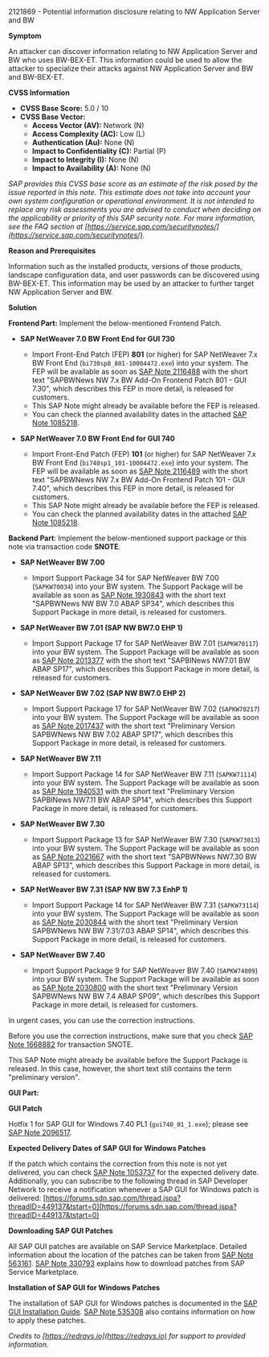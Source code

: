 2121869 - Potential information disclosure relating to NW Application Server and BW

**Symptom**

An attacker can discover information relating to NW Application Server and BW who uses BW-BEX-ET. This information could be used to allow the attacker to specialize their attacks against NW Application Server and BW and BW-BEX-ET.

**CVSS Information**

- **CVSS Base Score:** 5.0 / 10
- **CVSS Base Vector:**
  - **Access Vector (AV):** Network (N)
  - **Access Complexity (AC):** Low (L)
  - **Authentication (Au):** None (N)
  - **Impact to Confidentiality (C):** Partial (P)
  - **Impact to Integrity (I):** None (N)
  - **Impact to Availability (A):** None (N)

*SAP provides this CVSS base score as an estimate of the risk posed by the issue reported in this note. This estimate does not take into account your own system configuration or operational environment. It is not intended to replace any risk assessments you are advised to conduct when deciding on the applicability or priority of this SAP security note. For more information, see the FAQ section at [https://service.sap.com/securitynotes/](https://service.sap.com/securitynotes/).*

**Reason and Prerequisites**

Information such as the installed products, versions of those products, landscape configuration data, and user passwords can be discovered using BW-BEX-ET. This information may be used by an attacker to further target NW Application Server and BW.

**Solution**

**Frontend Part:**
Implement the below-mentioned Frontend Patch.

- **SAP NetWeaver 7.0 BW Front End for GUI 730**
  - Import Front-End Patch (FEP) **801** (or higher) for SAP NetWeaver 7.x BW Front End (`bi730sp8_801-10004472.exe`) into your system. The FEP will be available as soon as [SAP Note 2116488](https://me.sap.com/notes/2116488) with the short text "SAPBWNews NW 7.x BW Add-On Frontend Patch 801 - GUI 7.30", which describes this FEP in more detail, is released for customers.
  - This SAP Note might already be available before the FEP is released.
  - You can check the planned availability dates in the attached [SAP Note 1085218](https://me.sap.com/notes/1085218).

- **SAP NetWeaver 7.0 BW Front End for GUI 740**
  - Import Front-End Patch (FEP) **101** (or higher) for SAP NetWeaver 7.x BW Front End (`bi740sp1_101-10004472.exe`) into your system. The FEP will be available as soon as [SAP Note 2116489](https://me.sap.com/notes/2116489) with the short text "SAPBWNews NW 7.x BW Add-On Frontend Patch 101 - GUI 7.40", which describes this FEP in more detail, is released for customers.
  - This SAP Note might already be available before the FEP is released.
  - You can check the planned availability dates in the attached [SAP Note 1085218](https://me.sap.com/notes/1085218).

**Backend Part**: Implement the below-mentioned support package or this note via transaction code **SNOTE**.

- **SAP NetWeaver BW 7.00**
  - Import Support Package 34 for SAP NetWeaver BW 7.00 (`SAPKW70034`) into your BW system. The Support Package will be available as soon as [SAP Note 1930843](https://me.sap.com/notes/1930843) with the short text "SAPBWNews NW BW 7.0 ABAP SP34", which describes this Support Package in more detail, is released for customers.

- **SAP NetWeaver BW 7.01 (SAP NW BW7.0 EHP 1)**
  - Import Support Package 17 for SAP NetWeaver BW 7.01 (`SAPKW70117`) into your BW system. The Support Package will be available as soon as [SAP Note 2013377](https://me.sap.com/notes/2013377) with the short text "SAPBINews NW7.01 BW ABAP SP17", which describes this Support Package in more detail, is released for customers.

- **SAP NetWeaver BW 7.02 (SAP NW BW7.0 EHP 2)**
  - Import Support Package 17 for SAP NetWeaver BW 7.02 (`SAPKW70217`) into your BW system. The Support Package will be available as soon as [SAP Note 2017437](https://me.sap.com/notes/2017437) with the short text "Preliminary Version SAPBWNews NW BW 7.02 ABAP SP17", which describes this Support Package in more detail, is released for customers.

- **SAP NetWeaver BW 7.11**
  - Import Support Package 14 for SAP NetWeaver BW 7.11 (`SAPKW71114`) into your BW system. The Support Package will be available as soon as [SAP Note 1940531](https://me.sap.com/notes/1940531) with the short text "Preliminary Version SAPBINews NW7.11 BW ABAP SP14", which describes this Support Package in more detail, is released for customers.

- **SAP NetWeaver BW 7.30**
  - Import Support Package 13 for SAP NetWeaver BW 7.30 (`SAPKW73013`) into your BW system. The Support Package will be available as soon as [SAP Note 2021667](https://me.sap.com/notes/2021667) with the short text "SAPBWNews NW7.30 BW ABAP SP13", which describes this Support Package in more detail, is released for customers.

- **SAP NetWeaver BW 7.31 (SAP NW BW 7.3 EnhP 1)**
  - Import Support Package 14 for SAP NetWeaver BW 7.31 (`SAPKW73114`) into your BW system. The Support Package will be available as soon as [SAP Note 2030844](https://me.sap.com/notes/2030844) with the short text "Preliminary Version SAPBWNews NW BW 7.31/7.03 ABAP SP14", which describes this Support Package in more detail, is released for customers.

- **SAP NetWeaver BW 7.40**
  - Import Support Package 9 for SAP NetWeaver BW 7.40 (`SAPKW74009`) into your BW system. The Support Package will be available as soon as [SAP Note 2030800](https://me.sap.com/notes/2030800) with the short text "Preliminary Version SAPBWNews NW BW 7.4 ABAP SP09", which describes this Support Package in more detail, is released for customers.

In urgent cases, you can use the correction instructions.

Before you use the correction instructions, make sure that you check [SAP Note 1668882](https://me.sap.com/notes/1668882) for transaction SNOTE.

This SAP Note might already be available before the Support Package is released. In this case, however, the short text still contains the term "preliminary version".

**GUI Part:**

**GUI Patch**

Hotfix 1 for SAP GUI for Windows 7.40 PL1 (`gui740_01_1.exe`); please see [SAP Note 2096517](https://me.sap.com/notes/2096517).

**Expected Delivery Dates of SAP GUI for Windows Patches**

If the patch which contains the correction from this note is not yet delivered, you can check [SAP Note 1053737](https://me.sap.com/notes/1053737) for the expected delivery date. Additionally, you can subscribe to the following thread in SAP Developer Network to receive a notification whenever a SAP GUI for Windows patch is delivered: [https://forums.sdn.sap.com/thread.jspa?threadID=449137&tstart=0](https://forums.sdn.sap.com/thread.jspa?threadID=449137&tstart=0)

**Downloading SAP GUI Patches**

All SAP GUI patches are available on SAP Service Marketplace. Detailed information about the location of the patches can be taken from [SAP Note 563161](https://me.sap.com/notes/563161). [SAP Note 330793](https://me.sap.com/notes/330793) explains how to download patches from SAP Service Marketplace.

**Installation of SAP GUI for Windows Patches**

The installation of SAP GUI for Windows patches is documented in the [SAP GUI Installation Guide](http://scn.sap.com/docs/DOC-25456). [SAP Note 535308](https://me.sap.com/notes/535308) also contains information on how to apply these patches.

*Credits to [https://redrays.io](https://redrays.io) for support to provided information.*